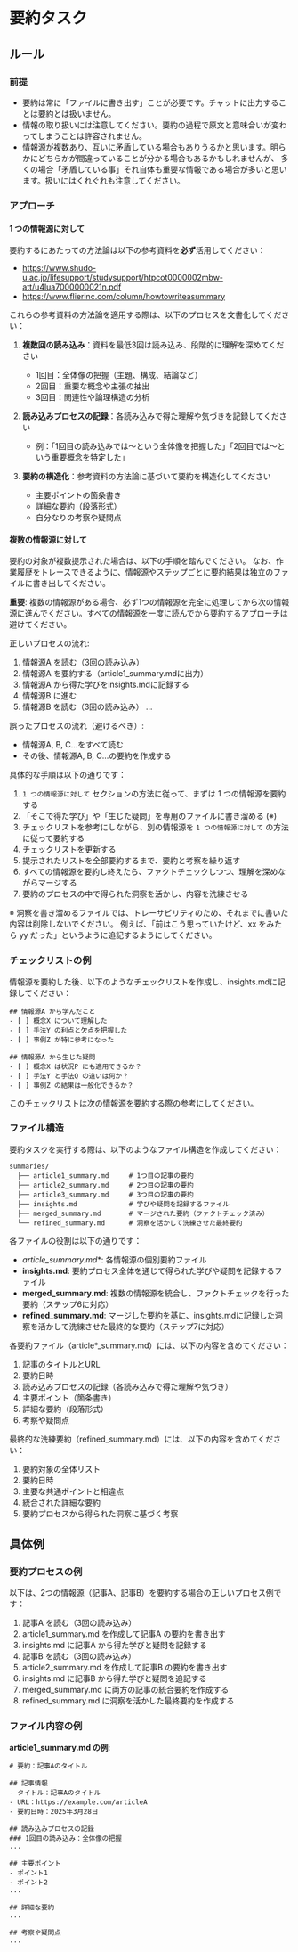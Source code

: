 # 要約タスク

## ルール

### 前提

- 要約は常に「ファイルに書き出す」ことが必要です。チャットに出力することは要約とは扱いません。
- 情報の取り扱いには注意してください。要約の過程で原文と意味合いが変わってしまうことは許容されません。
- 情報源が複数あり、互いに矛盾している場合もありうるかと思います。明らかにどちらかが間違っていることが分かる場合もあるかもしれませんが、
  多くの場合「矛盾している事」それ自体も重要な情報である場合が多いと思います。扱いにはくれぐれも注意してください。

### アプローチ

#### 1 つの情報源に対して

要約するにあたっての方法論は以下の参考資料を**必ず**活用してください：

- https://www.shudo-u.ac.jp/lifesupport/studysupport/htpcot0000002mbw-att/u4lua7000000021n.pdf
- https://www.flierinc.com/column/howtowriteasummary

これらの参考資料の方法論を適用する際は、以下のプロセスを文書化してください：

1. **複数回の読み込み**：資料を最低3回は読み込み、段階的に理解を深めてください
   - 1回目：全体像の把握（主題、構成、結論など）
   - 2回目：重要な概念や主張の抽出
   - 3回目：関連性や論理構造の分析

2. **読み込みプロセスの記録**：各読み込みで得た理解や気づきを記録してください
   - 例：「1回目の読み込みでは〜という全体像を把握した」「2回目では〜という重要概念を特定した」

3. **要約の構造化**：参考資料の方法論に基づいて要約を構造化してください
   - 主要ポイントの箇条書き
   - 詳細な要約（段落形式）
   - 自分なりの考察や疑問点

#### 複数の情報源に対して

要約の対象が複数提示された場合は、以下の手順を踏んでください。
なお、作業履歴をトレースできるように、情報源やステップごとに要約結果は独立のファイルに書き出してください。

**重要**: 複数の情報源がある場合、必ず1つの情報源を完全に処理してから次の情報源に進んでください。すべての情報源を一度に読んでから要約するアプローチは避けてください。

正しいプロセスの流れ:
1. 情報源A を読む（3回の読み込み）
2. 情報源A を要約する（article1_summary.mdに出力）
3. 情報源A から得た学びをinsights.mdに記録する
4. 情報源B に進む
5. 情報源B を読む（3回の読み込み）
...

誤ったプロセスの流れ（避けるべき）:
- 情報源A, B, C...をすべて読む
- その後、情報源A, B, C...の要約を作成する

具体的な手順は以下の通りです：

1. `1 つの情報源に対して` セクションの方法に従って、まずは 1 つの情報源を要約する
2. 「そこで得た学び」や「生じた疑問」を専用のファイルに書き溜める (※)
3. チェックリストを参考にしながら、別の情報源を `1 つの情報源に対して` の方法に従って要約する
4. チェックリストを更新する
5. 提示されたリストを全部要約するまで、要約と考察を繰り返す
6. すべての情報源を要約し終えたら、ファクトチェックしつつ、理解を深めながらマージする
7. 要約のプロセスの中で得られた洞察を活かし、内容を洗練させる

※ 洞察を書き溜めるファイルでは、トレーサビリティのため、それまでに書いた内容は削除しないでください。
  例えば、「前はこう思っていたけど、xx をみたら yy だった」というように追記するようにしてください。

### チェックリストの例

情報源を要約した後、以下のようなチェックリストを作成し、insights.mdに記録してください：

```
## 情報源A から学んだこと
- [ ] 概念X について理解した
- [ ] 手法Y の利点と欠点を把握した
- [ ] 事例Z が特に参考になった

## 情報源A から生じた疑問
- [ ] 概念X は状況P にも適用できるか？
- [ ] 手法Y と手法Q の違いは何か？
- [ ] 事例Z の結果は一般化できるか？
```

このチェックリストは次の情報源を要約する際の参考にしてください。

### ファイル構造

要約タスクを実行する際は、以下のようなファイル構造を作成してください：

```
summaries/
  ├── article1_summary.md     # 1つ目の記事の要約
  ├── article2_summary.md     # 2つ目の記事の要約
  ├── article3_summary.md     # 3つ目の記事の要約
  ├── insights.md             # 学びや疑問を記録するファイル
  ├── merged_summary.md       # マージされた要約（ファクトチェック済み）
  └── refined_summary.md      # 洞察を活かして洗練させた最終要約
```

各ファイルの役割は以下の通りです：

- **article*_summary.md**: 各情報源の個別要約ファイル
- **insights.md**: 要約プロセス全体を通じて得られた学びや疑問を記録するファイル
- **merged_summary.md**: 複数の情報源を統合し、ファクトチェックを行った要約（ステップ6に対応）
- **refined_summary.md**: マージした要約を基に、insights.mdに記録した洞察を活かして洗練させた最終的な要約（ステップ7に対応）

各要約ファイル（article*_summary.md）には、以下の内容を含めてください：

1. 記事のタイトルとURL
2. 要約日時
3. 読み込みプロセスの記録（各読み込みで得た理解や気づき）
4. 主要ポイント（箇条書き）
5. 詳細な要約（段落形式）
6. 考察や疑問点

最終的な洗練要約（refined_summary.md）には、以下の内容を含めてください：

1. 要約対象の全体リスト
2. 要約日時
3. 主要な共通ポイントと相違点
4. 統合された詳細な要約
5. 要約プロセスから得られた洞察に基づく考察

## 具体例

### 要約プロセスの例

以下は、2つの情報源（記事A、記事B）を要約する場合の正しいプロセス例です：

1. 記事A を読む（3回の読み込み）
2. article1_summary.md を作成して記事A の要約を書き出す
3. insights.md に記事A から得た学びと疑問を記録する
4. 記事B を読む（3回の読み込み）
5. article2_summary.md を作成して記事B の要約を書き出す
6. insights.md に記事B から得た学びと疑問を追記する
7. merged_summary.md に両方の記事の統合要約を作成する
8. refined_summary.md に洞察を活かした最終要約を作成する

### ファイル内容の例

**article1_summary.md の例**:
```
# 要約：記事Aのタイトル

## 記事情報
- タイトル：記事Aのタイトル
- URL：https://example.com/articleA
- 要約日時：2025年3月28日

## 読み込みプロセスの記録
### 1回目の読み込み：全体像の把握
...

## 主要ポイント
- ポイント1
- ポイント2
...

## 詳細な要約
...

## 考察や疑問点
...
```
